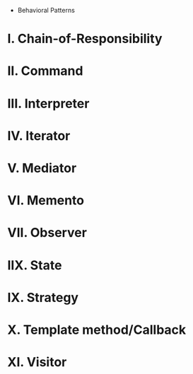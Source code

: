 

- Behavioral Patterns
# I. Chain-of-Responsibility
# II. Command
# III. Interpreter
# IV. Iterator
# V. Mediator
# VI. Memento
# VII. Observer
# IIX. State
# IX. Strategy
# X. Template method/Callback
# XI. Visitor